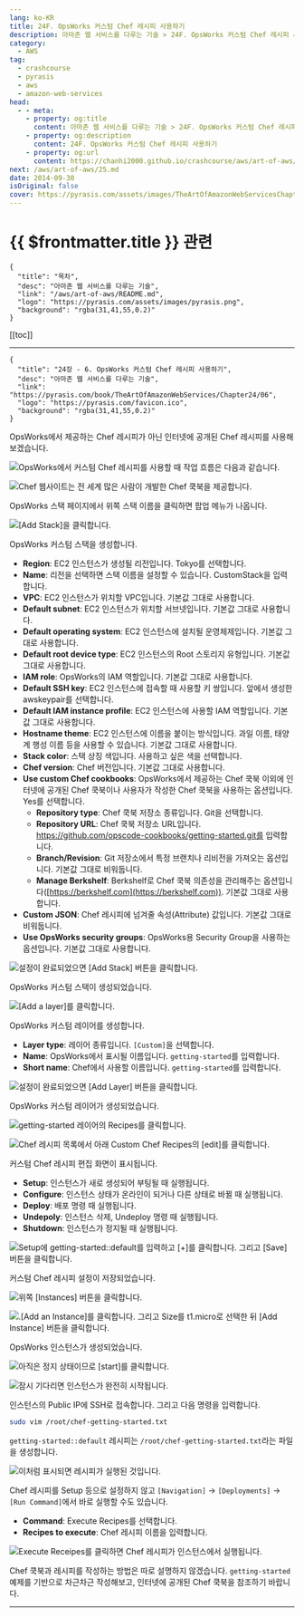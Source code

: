 ```yaml
---
lang: ko-KR
title: 24F. OpsWorks 커스텀 Chef 레시피 사용하기
description: 아마존 웹 서비스를 다루는 기술 > 24F. OpsWorks 커스텀 Chef 레시피 사용하기
category:
  - AWS
tag: 
  - crashcourse
  - pyrasis
  - aws 
  - amazon-web-services
head:
  - - meta:
    - property: og:title
      content: 아마존 웹 서비스를 다루는 기술 > 24F. OpsWorks 커스텀 Chef 레시피 사용하기
    - property: og:description
      content: 24F. OpsWorks 커스텀 Chef 레시피 사용하기
    - property: og:url
      content: https://chanhi2000.github.io/crashcourse/aws/art-of-aws/24F.html
next: /aws/art-of-aws/25.md
date: 2014-09-30
isOriginal: false
cover: https://pyrasis.com/assets/images/TheArtOfAmazonWebServicesChapter24/26.png
---
```


# {{ $frontmatter.title }} 관련

```component VPCard
{
  "title": "목차",
  "desc": "아마존 웹 서비스를 다루는 기술",
  "link": "/aws/art-of-aws/README.md",
  "logo": "https://pyrasis.com/assets/images/pyrasis.png",
  "background": "rgba(31,41,55,0.2)"
}
```

[[toc]]

---

```component VPCard
{
  "title": "24장 - 6. OpsWorks 커스텀 Chef 레시피 사용하기",
  "desc": "아마존 웹 서비스를 다루는 기술",
  "link": "https://pyrasis.com/book/TheArtOfAmazonWebServices/Chapter24/06",
  "logo": "https://pyrasis.com/favicon.ico",
  "background": "rgba(31,41,55,0.2)"
}
```

OpsWorks에서 제공하는 Chef 레시피가 아닌 인터넷에 공개된 Chef 레시피를 사용해보겠습니다.

![OpsWorks에서 커스텀 Chef 레시피를 사용할 때 작업 흐름은 다음과 같습니다.](https://pyrasis.com/assets/images/TheArtOfAmazonWebServicesChapter24/26.png)

![Chef 웹사이트는 전 세계 많은 사람이 개발한 Chef 쿡북을 제공합니다.](https://pyrasis.com/assets/images/TheArtOfAmazonWebServicesChapter24/27_.png)

OpsWorks 스택 페이지에서 위쪽 스택 이름을 클릭하면 팝업 메뉴가 나옵니다.

![<FontIcon icon="iconfont icon-select"/>`[Add Stack]`을 클릭합니다.](https://pyrasis.com/assets/images/TheArtOfAmazonWebServicesChapter24/28_.png)

OpsWorks 커스텀 스택을 생성합니다.

- **Region**: EC2 인스턴스가 생성될 리전입니다. Tokyo를 선택합니다.
- **Name**: 리전을 선택하면 스택 이름을 설정할 수 있습니다. CustomStack을 입력합니다.
- **VPC**: EC2 인스턴스가 위치할 VPC입니다. 기본값 그대로 사용합니다.
- **Default subnet**: EC2 인스턴스가 위치할 서브넷입니다. 기본값 그대로 사용합니다.
- **Default operating system**: EC2 인스턴스에 설치될 운영체제입니다. 기본값 그대로 사용합니다.
- **Default root device type**: EC2 인스턴스의 Root 스토리지 유형입니다. 기본값 그대로 사용합니다.
- **IAM role**: OpsWorks의 IAM 역할입니다. 기본값 그대로 사용합니다.
- **Default SSH key**: EC2 인스턴스에 접속할 때 사용할 키 쌍입니다. 앞에서 생성한 awskeypair를 선택합니다.
- **Default IAM instance profile**: EC2 인스턴스에 사용할 IAM 역할입니다. 기본값 그대로 사용합니다.
- **Hostname theme**: EC2 인스턴스에 이름을 붙이는 방식입니다. 과일 이름, 태양계 행성 이름 등을 사용할 수 있습니다. 기본값 그대로 사용합니다.
- **Stack color**: 스택 상징 색입니다. 사용하고 싶은 색을 선택합니다.
- **Chef version**: Chef 버전입니다. 기본값 그대로 사용합니다.
- **Use custom Chef cookbooks**: OpsWorks에서 제공하는 Chef 쿡북 이외에 인터넷에 공개된 Chef 쿡북이나 사용자가 작성한 Chef 쿡북을 사용하는 옵션입니다. Yes를 선택합니다.<!-- -->
  - **Repository type**: Chef 쿡북 저장소 종류입니다. Git을 선택합니다.
  - **Repository URL**: Chef 쿡북 저장소 URL입니다. https://github.com/opscode-cookbooks/getting-started.git를 입력합니다.
  - **Branch/Revision**: Git 저장소에서 특정 브랜치나 리비전을 가져오는 옵션입니다. 기본값 그대로 비워둡니다.
  - **Manage Berkshelf**: Berkshelf로 Chef 쿡북 의존성을 관리해주는 옵션입니다([https://berkshelf.com](https://berkshelf.com)). 기본값 그대로 사용합니다.
- **Custom JSON**: Chef 레시피에 넘겨줄 속성(Attribute) 값입니다. 기본값 그대로 비워둡니다.
- **Use OpsWorks security groups**: OpsWorks용 Security Group을 사용하는 옵션입니다. 기본값 그대로 사용합니다.

![설정이 완료되었으면 <FontIcon icon="iconfont icon-select"/>`[Add Stack]` 버튼을 클릭합니다.](https://pyrasis.com/assets/images/TheArtOfAmazonWebServicesChapter24/29_.png)

OpsWorks 커스텀 스택이 생성되었습니다.

![<FontIcon icon="iconfont icon-select"/>`[Add a layer]`를 클릭합니다.](https://pyrasis.com/assets/images/TheArtOfAmazonWebServicesChapter24/30_.png)

OpsWorks 커스텀 레이어를 생성합니다.

- **Layer type**: 레이어 종류입니다. <FontIcon icon="iconfont icon-select"/>`[Custom]`을 선택합니다.
- **Name**: OpsWorks에서 표시될 이름입니다. `getting-started`를 입력합니다.
- **Short name**: Chef에서 사용할 이름입니다. `getting-started`를 입력합니다.

![설정이 완료되었으면 <FontIcon icon="iconfont icon-select"/>`[Add Layer]` 버튼을 클릭합니다.](https://pyrasis.com/assets/images/TheArtOfAmazonWebServicesChapter24/31_.png)

OpsWorks 커스텀 레이어가 생성되었습니다.

![`getting-started` 레이어의 Recipes를 클릭합니다.](https://pyrasis.com/assets/images/TheArtOfAmazonWebServicesChapter24/32_.png)

![Chef 레시피 목록에서 아래 Custom Chef Recipes의 <FontIcon icon="iconfont icon-select"/>`[edit]`를 클릭합니다.](https://pyrasis.com/assets/images/TheArtOfAmazonWebServicesChapter24/33_.png)

커스텀 Chef 레시피 편집 화면이 표시됩니다.

- **Setup**: 인스턴스가 새로 생성되어 부팅될 때 실행됩니다.
- **Configure**: 인스턴스 상태가 온라인이 되거나 다른 상태로 바뀔 때 실행됩니다.
- **Deploy**: 배포 명령 때 실행됩니다.
- **Undepoly**: 인스턴스 삭제, Undeploy 명령 때 실행됩니다.
- **Shutdown**: 인스턴스가 정지될 때 실행됩니다.

![Setup에 `getting-started::default`를 입력하고 <FontIcon icon="iconfont icon-select"/>`[+]`를 클릭합니다. 그리고 <FontIcon icon="iconfont icon-select"/>`[Save]` 버튼을 클릭합니다.](https://pyrasis.com/assets/images/TheArtOfAmazonWebServicesChapter24/34_.png)

커스텀 Chef 레시피 설정이 저장되었습니다.

![위쪽 <FontIcon icon="iconfont icon-select"/>`[Instances]` 버튼을 클릭합니다.](https://pyrasis.com/assets/images/TheArtOfAmazonWebServicesChapter24/35_.png)

![.<FontIcon icon="iconfont icon-select"/>`[Add an Instance]`를 클릭합니다. 그리고 Size를 `t1.micro`로 선택한 뒤 <FontIcon icon="iconfont icon-select"/>`[Add Instance]` 버튼을 클릭합니다.](https://pyrasis.com/assets/images/TheArtOfAmazonWebServicesChapter24/36_.png)

OpsWorks 인스턴스가 생성되었습니다.

![아직은 정지 상태이므로 <FontIcon icon="iconfont icon-select"/>`[start]`를 클릭합니다.](https://pyrasis.com/assets/images/TheArtOfAmazonWebServicesChapter24/37_.png)

![잠시 기다리면 인스턴스가 완전히 시작됩니다.](https://pyrasis.com/assets/images/TheArtOfAmazonWebServicesChapter24/38_.png)

인스턴스의 Public IP에 SSH로 접속합니다. 그리고 다음 명령을 입력합니다.

```sh
sudo vim /root/chef-getting-started.txt
```

`getting-started::default` 레시피는 <FontIcon icon="fas fa-folder-open"/>`/root/`<FontIcon icon="fas fa-file-lines"/>`chef-getting-started.txt`라는 파일을 생성합니다.

![이처럼 표시되면 레시피가 실행된 것입니다.](https://pyrasis.com/assets/images/TheArtOfAmazonWebServicesChapter24/39.png)

Chef 레시피를 Setup 등으로 설정하지 않고 <FontIcon icon="iconfont icon-select"/>`[Navigation]` → `[Deployments]` → `[Run Command]`에서 바로 실행할 수도 있습니다.

- **Command**: Execute Recipes를 선택합니다.
- **Recipes to execute**: Chef 레시피 이름을 입력합니다.

![Execute Receipes를 클릭하면 Chef 레시피가 인스턴스에서 실행됩니다.](https://pyrasis.com/assets/images/TheArtOfAmazonWebServicesChapter24/40_.png)

Chef 쿡북과 레시피를 작성하는 방법은 따로 설명하지 않겠습니다. `getting-started` 예제를 기반으로 차근차근 작성해보고, 인터넷에 공개된 Chef 쿡북을 참조하기 바랍니다.

---

<TagLinks />